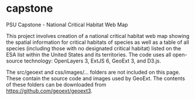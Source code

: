 # capstone
PSU Capstone - National Critical Habitat Web Map

This project involves creation of a national critical habitat web map showing the spatial information for critical habitats
of species as well as a table of all species (including those with no designated critical habitat) listed on the ESA list 
within the United States and its territories.  The code uses all open-source technology: OpenLayers 3, ExtJS 6, GeoExt 3,
and D3.js.

The src/geoext and css/images/... folders are not included on this page.  These contain the source code and images used by
GeoExt.  The contents of these folders can be downloaded from https://github.com/geoext/geoext3.

